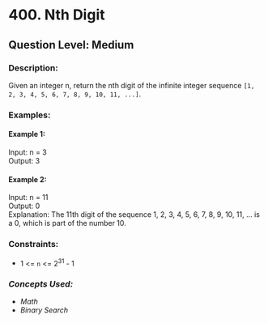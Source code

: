 # 400. Nth Digit
## Question Level: Medium
### Description:
Given an integer n, return the nth digit of the infinite integer sequence `[1, 2, 3, 4, 5, 6, 7, 8, 9, 10, 11, ...]`.

### Examples:
#### Example 1:

Input: n = 3  
Output: 3  
#### Example 2:

Input: n = 11  
Output: 0  
Explanation: The 11th digit of the sequence 1, 2, 3, 4, 5, 6, 7, 8, 9, 10, 11, ... is a 0, which is part of the number 10.  

### Constraints:

- 1 <= `n` <= 2<sup>31</sup> - 1

### <i>Concepts Used:
- Math
- Binary Search</i>
 